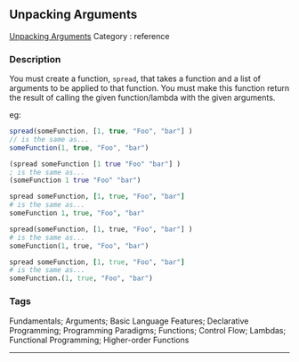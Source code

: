 ## Unpacking Arguments
[Unpacking Arguments](https://www.codewars.com/kata/unpacking-arguments)
Category : reference

### Description
You must create a function, `spread`, that takes a function and a list of arguments to be applied to that function. You must make this function return the result of calling the given function/lambda with the given arguments.

eg:
```javascript
spread(someFunction, [1, true, "Foo", "bar"] ) 
// is the same as...
someFunction(1, true, "Foo", "bar")
```
```clojure
(spread someFunction [1 true "Foo" "bar"] ) 
; is the same as...
(someFunction 1 true "Foo" "bar")
```
```coffeescript
spread someFunction, [1, true, "Foo", "bar"] 
# is the same as...
someFunction 1, true, "Foo", "bar" 
```
```python
spread(someFunction, [1, true, "Foo", "bar"] ) 
# is the same as...
someFunction(1, true, "Foo", "bar")
```
```ruby
spread someFunction, [1, true, "Foo", "bar"] 
# is the same as...
someFunction.(1, true, "Foo", "bar")
```

### Tags
Fundamentals; Arguments; Basic Language Features; Declarative Programming; Programming Paradigms; Functions; Control Flow; Lambdas; Functional Programming; Higher-order Functions

- - -
